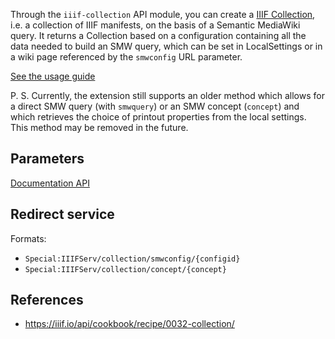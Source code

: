 Through the `iiif-collection` API module, you can create a [IIIF Collection](https://iiif.io/api/presentation/3.0/#51-collection), i.e. a collection of IIIF manifests, on the basis of a Semantic MediaWiki query. It returns a Collection based on a configuration containing all the data needed to build an SMW query, which can be set in LocalSettings or in a wiki page referenced by the `smwconfig` URL parameter.

[See the usage guide]({urlBase}/Special:IIIF/case-collections)

P. S. Currently, the extension still supports an older method which allows for a direct SMW query (with `smwquery`) or an SMW concept (`concept`) and which retrieves the choice of printout properties from the local settings. This method may be removed in the future.

## Parameters
[Documentation API]({urlBase}/api.php?action=help&modules=iiif-collection)

## Redirect service
Formats:
- `Special:IIIFServ/collection/smwconfig/{configid}`
- `Special:IIIFServ/collection/concept/{concept}`

## References
- https://iiif.io/api/cookbook/recipe/0032-collection/
